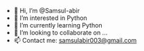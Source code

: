 - 👋 Hi, I’m @Samsul-abir
- 👀 I’m interested in Python
- 🌱 I’m currently learning Python
- 💞️ I’m looking to collaborate on ...
- 📫 Contact me: samsulabir003@gmail.com

<!---
Samsul-abir/Samsul-abir is a ✨ special ✨ repository because its `README.md` (this file) appears on your GitHub profile.
You can click the Preview link to take a look at your changes.
--->
